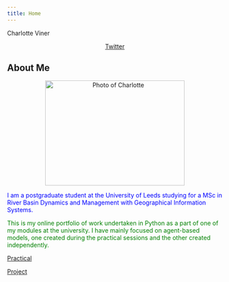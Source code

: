 ```yaml
---
title: Home
---
```


Charlotte Viner

<p style="text-align:center"><a href="https://twitter.com/charlotteviner" target ="_blank">Twitter</a></p>

## About Me

<center><img src="https://charlotteviner.github.io/images/profilephoto.jpg" width="326" height="245" alt="Photo of Charlotte"></center>

<span style = "color:blue">I am a postgraduate student at the University of Leeds studying for a MSc in River Basin Dynamics and Management with Geographical Information Systems.</span>

<span style = "color:green">This is my online portfolio of work undertaken in Python as a part of one of my modules at the university. I have mainly focused on agent-based models, one created during the practical sessions and the other created independently.</span>



[Practical](https://charlotteviner.github.io/practical.html)

[Project](https://charlotteviner.github.io/index2.html)


